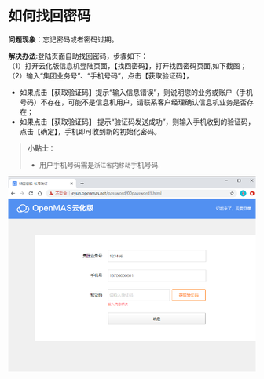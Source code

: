 # 如何找回密码

**问题现象**：忘记密码或者密码过期。

**解决办法**:登陆页面自助找回密码，步骤如下：    
（1）打开云化版信息机登陆页面，【找回密码】，打开找回密码页面,如下截图；  
（2）输入“集团业务号”、“手机号码”，点击【获取验证码】，   
* 如果点击【获取验证码】提示“输入信息错误”，则说明您的业务或账户（手机号码）不存在，可能不是信息机用户，请联系客户经理确认信息机业务是否存在；    
* 如果点击【获取验证码】 提示“验证码发送成功”，则输入手机收到的验证码，点击【确定】，手机即可收到新的初始化密码。  

>**小贴士**：
>* 用户手机号码需是`浙江省`内`移动`手机号码.

<img src="../images/getPassWord.png" alt="图片被外星人掠走了┌(。Д。)┐" title="如何取回密码">


